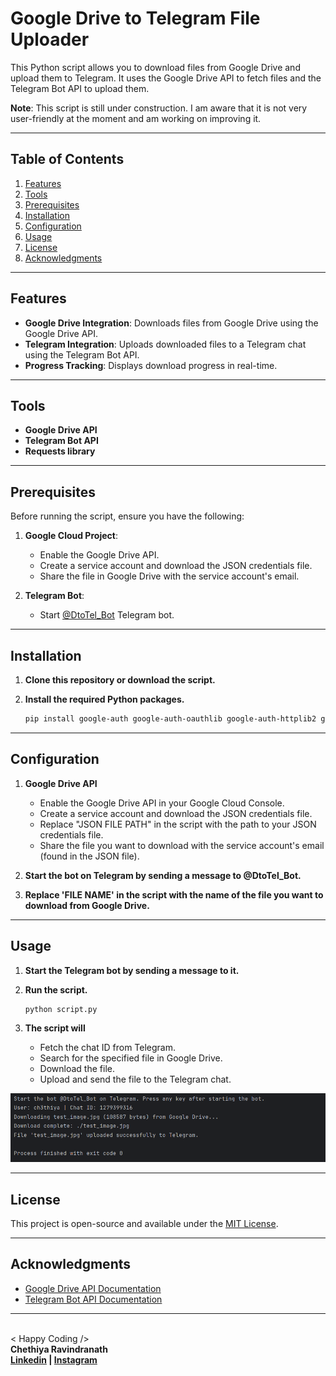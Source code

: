 # Google Drive to Telegram File Uploader

This Python script allows you to download files from Google Drive and upload them to Telegram. It uses the Google Drive API to fetch files and the Telegram Bot API to upload them.

**Note**: This script is still under construction. I am aware that it is not very user-friendly at the moment and am working on improving it.

---

## Table of Contents
1. [Features](#features)
2. [Tools](#tools)
3. [Prerequisites](#prerequisites)
4. [Installation](#installation)
5. [Configuration](#configuration)
6. [Usage](#usage)
7. [License](#license)
8. [Acknowledgments](#acknowledgments)

---

## Features
- **Google Drive Integration**: Downloads files from Google Drive using the Google Drive API.
- **Telegram Integration**: Uploads downloaded files to a Telegram chat using the Telegram Bot API.
- **Progress Tracking**: Displays download progress in real-time.

---

## Tools
- **Google Drive API**
- **Telegram Bot API**
- **Requests library**
  
---

## Prerequisites
Before running the script, ensure you have the following:

1. **Google Cloud Project**:
   - Enable the Google Drive API.
   - Create a service account and download the JSON credentials file.
   - Share the file in Google Drive with the service account's email.

2. **Telegram Bot**:
   - Start [@DtoTel_Bot](https://t.me/DtoTel_Bot) Telegram bot.

---

## Installation
1. **Clone this repository or download the script.**
2. **Install the required Python packages.**

   ```bash
   pip install google-auth google-auth-oauthlib google-auth-httplib2 google-api-python-client requests
   ```

---

## Configuration
1. **Google Drive API**
   * Enable the Google Drive API in your Google Cloud Console.
   * Create a service account and download the JSON credentials file.
   * Replace "JSON FILE PATH" in the script with the path to your JSON credentials file.
   * Share the file you want to download with the service account's email (found in the JSON file).
     
2. **Start the bot on Telegram by sending a message to @DtoTel_Bot.**
3. **Replace 'FILE NAME' in the script with the name of the file you want to download from Google Drive.**

---

## Usage
1. **Start the Telegram bot by sending a message to it.**
2. **Run the script.**
   
   ```bash
   python script.py
   ```
   
4. **The script will**
   * Fetch the chat ID from Telegram.
   * Search for the specified file in Google Drive.
   * Download the file.
   * Upload and send the file to the Telegram chat.

  
![Preview](github.png)


---

## License
This project is open-source and available under the [MIT License](LICENSE.txt).

---

## Acknowledgments
* [Google Drive API Documentation](https://developers.google.com/drive/api/guides/about-sdk)
* [Telegram Bot API Documentation](https://core.telegram.org/bots/api)

---


<br>
< Happy Coding />
<br>
<b>Chethiya Ravindranath<b>
<br>
<a href="https://www.linkedin.com/in/chethiya-ravindranath-64a1b5329/">Linkedin</a> | <a href="https://www.instagram.com/ch3thiya">Instagram</a>
</p>
